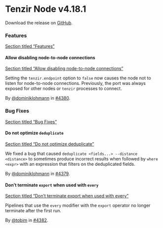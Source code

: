 # Tenzir Node v4.18.1

Download the release on [GitHub](https://github.com/tenzir/tenzir/releases/tag/v4.18.1).

### Features

[Section titled “Features”](#features)

#### Allow disabling node-to-node connections

[Section titled “Allow disabling node-to-node connections”](#allow-disabling-node-to-node-connections)

Setting the `tenzir.endpoint` option to `false` now causes the node not to listen for node-to-node connections. Previously, the port was always exposed for other nodes or `tenzir` processes to connect.

By [@dominiklohmann](https://github.com/dominiklohmann) in [#4380](https://github.com/tenzir/tenzir/pull/4380).

### Bug Fixes

[Section titled “Bug Fixes”](#bug-fixes)

#### Do not optimize `deduplicate`

[Section titled “Do not optimize deduplicate”](#do-not-optimize-deduplicate)

We fixed a bug that caused `deduplicate <fields...> --distance <distance>` to sometimes produce incorrect results when followed by `where <expr>` with an expression that filters on the deduplicated fields.

By [@dominiklohmann](https://github.com/dominiklohmann) in [#4379](https://github.com/tenzir/tenzir/pull/4379).

#### Don’t terminate `export` when used with `every`

[Section titled “Don’t terminate export when used with every”](#dont-terminate-export-when-used-with-every)

Pipelines that use the `every` modifier with the `export` operator no longer terminate after the first run.

By [@tobim](https://github.com/tobim) in [#4382](https://github.com/tenzir/tenzir/pull/4382).